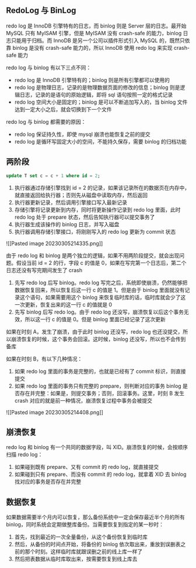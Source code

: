 ## RedoLog 与 BinLog

redo log 是 InnoDB 引擎特有的日志，而 binlog 则是 Server 层的日志。最开始 MySQL 只有 MyISAM 引擎，但是 MyISAM 没有 crash-safe 的能力，binlog 日志只能用于归档。而 InnoDB 是另一个公司以插件形式引入 MySQL 的，既然只依靠 binlog 是没有 crash-safe 能力的，所以 InnoDB 使用 redo log 来实现 crash-safe 能力

redo log 与 binlog 有以下三点不同：
- redo log 是 InnoDB 引擎特有的；binlog 则是所有引擎都可以使用的
- redo log 是物理日志，记录的是物理数据页面的修改的信息；binlog 则是逻辑日志，记录的是语句的原始逻辑，即将 sql 语句按照一定的格式记录
- redo log 空间大小是固定的；binlog 是可以不断追加写入的，当 binlog 文件达到一定大小之后，就会切换到下一个文件

redo log 与 binlog 都需要的原因：
- redo log 保证持久性，即使 mysql 崩溃也能恢复之前的提交
- redo log 是循环写固定大小的空间，不能持久保存，需要 binlog 的归档功能

## 两阶段

```sql
update T set c = c + 1 where id = 2;
```

1.  执行器通过存储引擎找到 id = 2 的记录，如果该记录所在的数据页在内存中，就直接返回给执行器；否则先从磁盘中读取内存，然后返回
2.  执行器更新记录，然后调用引擎接口写入最新记录
3.  存储引擎将记录更新到内存，同时将更新操作记录到 redo log 里面，此时 redo log 处于 prepare 状态，然后告知执行器可以提交事务了
4.  执行器生成该操作的 binlog 日志，并写入磁盘
5.  执行器调用存储引擎接口，将刚刚写入的 redo log 更新为 commit 状态

![[Pasted image 20230305214335.png]]

由于 redo log 和 binlog 是两个独立的逻辑，如果不用两阶段提交，就会出现问题。假设当前 id = 2 的行，字段 c 的值是 0，如果在写完第一个日志后，第二个日志还没有写完期间发生了 crash

1. 先写 redo log 后写 binlog。redo log 写完之后，系统即使崩溃，仍然能够把数据恢复回来，所以恢复后这一行 c 的值是 1。但是由于 binlog 里面就没有记录这个语句，如果需要用这个 binlog 来恢复临时库的话，临时库就会少了这一次更新，恢复出来的这一行 c 的值就是 0
2. 先写 binlog 后写 redo log。由于 redo log 还没写，崩溃恢复以后这个事务无效，所以这一行 c 的值是 0。但是 binlog 里面已经记录了这次更新

如果在时刻 A，发生了崩溃，由于此时 binlog 还没写，redo log 也还没提交，所以崩溃恢复的时候，这个事务会回滚。这时候，binlog 还没写，所以也不会传到备库

如果在时刻 B，有以下几种情况：

1. 如果 redo log 里面的事务是完整的，也就是已经有了 commit 标识，则直接提交
2. 如果 redo log 里面的事务只有完整的 prepare，则判断对应的事务 binlog 是否存在并完整：如果是，则提交事务；否则，回滚事务。这里，时刻 B 发生 crash 对应的就是前一种情况，崩溃恢复过程中事务会被提交

![[Pasted image 20230305214408.png]]

## 崩溃恢复

redo log 和 binlog 有一个共同的数据字段，叫 XID。崩溃恢复的时候，会按顺序扫描 redo log：
1. 如果碰到既有 prepare、又有 commit 的 redo log，就直接提交
2. 如果碰到只有 prepare、而没有 commit 的 redo log，就拿着 XID 去 binlog 找对应的事务是否存在并完整

## 数据恢复

如果数据需要半个月内可以恢复，那么备份系统中一定会保存最近半个月的所有 binlog，同时系统会定期做整库备份。当需要恢复到指定的某一秒时：

1. 首先，找到最近的一次全量备份，从这个备份恢复到临时库
2. 然后，从备份的时间点开始，将备份的 binlog 依次取出来，重放到误删表之前的那个时刻。这样临时库就跟误删之前的线上库一样了
3. 然后把表数据从临时库取出来，按需要恢复到线上库去
